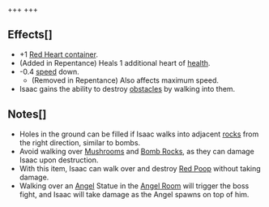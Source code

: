 +++
+++

Effects[]
---------


* +1 [Red Heart container](/wiki/Red_Heart_container "Red Heart container").
* (Added in Repentance) Heals 1 additional heart of [health](/wiki/Health "Health").
* -0.4 [speed](/wiki/Speed "Speed") down.
	+ (Removed in Repentance) Also affects maximum speed.
* Isaac gains the ability to destroy [obstacles](/wiki/Obstacle "Obstacle") by walking into them.


Notes[]
-------


* Holes in the ground can be filled if Isaac walks into adjacent [rocks](/wiki/Rocks "Rocks") from the right direction, similar to bombs.
* Avoid walking over [Mushrooms](/wiki/Mushroom_(Obstacle) "Mushroom (Obstacle)") and [Bomb Rocks](/wiki/Bomb_Rock "Bomb Rock"), as they can damage Isaac upon destruction.
* With this item, Isaac can walk over and destroy [Red Poop](/wiki/Red_Poop "Red Poop") without taking damage.
* Walking over an [Angel](/wiki/Angel "Angel") Statue in the [Angel Room](/wiki/Angel_Room "Angel Room") will trigger the boss fight, and Isaac will take damage as the Angel spawns on top of him.


